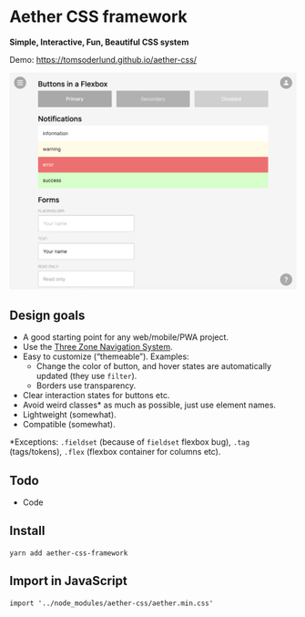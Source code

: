 # Aether CSS framework

**Simple, Interactive, Fun, Beautiful CSS system**

Demo: https://tomsoderlund.github.io/aether-css/

![Screenshot of Aether CSS](docs/demo.png)

## Design goals

- A good starting point for any web/mobile/PWA project.
- Use the [Three Zone Navigation System](https://medium.com/@tomsoderlund/three-zone-navigation-system-45f20d08bed4).
- Easy to customize (“themeable”). Examples:
  - Change the color of button, and hover states are automatically updated (they use `filter`).
  - Borders use transparency.
- Clear interaction states for buttons etc.
- Avoid weird classes* as much as possible, just use element names.
- Lightweight (somewhat).
- Compatible (somewhat).

*Exceptions: `.fieldset` (because of `fieldset` flexbox bug), `.tag` (tags/tokens), `.flex` (flexbox container for columns etc).


## Todo

- Code


## Install

    yarn add aether-css-framework


## Import in JavaScript

    import '../node_modules/aether-css/aether.min.css'
